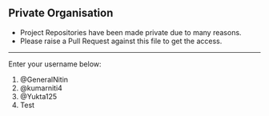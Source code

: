 ## Private Organisation
- Project Repositories have been made private due to many reasons.
- Please raise a Pull Request against this file to get the access.

---
Enter your username below:
1. @GeneralNitin
2. @kumarniti4
3. @Yukta125
4. Test
